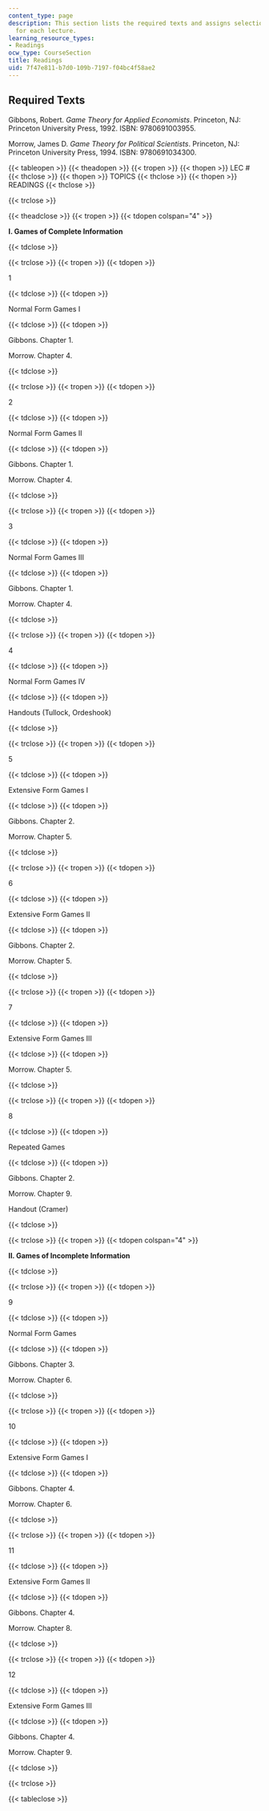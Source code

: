 ```yaml
---
content_type: page
description: This section lists the required texts and assigns selections to be read
  for each lecture.
learning_resource_types:
- Readings
ocw_type: CourseSection
title: Readings
uid: 7f47e811-b7d0-109b-7197-f04bc4f58ae2
---
```


Required Texts
--------------

Gibbons, Robert. _Game Theory for Applied Economists_. Princeton, NJ: Princeton University Press, 1992. ISBN: 9780691003955.

Morrow, James D. _Game Theory for Political Scientists_. Princeton, NJ: Princeton University Press, 1994. ISBN: 9780691034300.

{{< tableopen >}}
{{< theadopen >}}
{{< tropen >}}
{{< thopen >}}
LEC #
{{< thclose >}}
{{< thopen >}}
TOPICS
{{< thclose >}}
{{< thopen >}}
READINGS
{{< thclose >}}

{{< trclose >}}

{{< theadclose >}}
{{< tropen >}}
{{< tdopen colspan="4" >}}


**I. Games of Complete Information**


{{< tdclose >}}

{{< trclose >}}
{{< tropen >}}
{{< tdopen >}}


1


{{< tdclose >}}
{{< tdopen >}}


Normal Form Games I


{{< tdclose >}}
{{< tdopen >}}


Gibbons. Chapter 1.

Morrow. Chapter 4.


{{< tdclose >}}

{{< trclose >}}
{{< tropen >}}
{{< tdopen >}}


2


{{< tdclose >}}
{{< tdopen >}}


Normal Form Games II


{{< tdclose >}}
{{< tdopen >}}


Gibbons. Chapter 1.

Morrow. Chapter 4.


{{< tdclose >}}

{{< trclose >}}
{{< tropen >}}
{{< tdopen >}}


3


{{< tdclose >}}
{{< tdopen >}}


Normal Form Games III


{{< tdclose >}}
{{< tdopen >}}


Gibbons. Chapter 1.

Morrow. Chapter 4.


{{< tdclose >}}

{{< trclose >}}
{{< tropen >}}
{{< tdopen >}}


4


{{< tdclose >}}
{{< tdopen >}}


Normal Form Games IV


{{< tdclose >}}
{{< tdopen >}}


Handouts (Tullock, Ordeshook)


{{< tdclose >}}

{{< trclose >}}
{{< tropen >}}
{{< tdopen >}}


5


{{< tdclose >}}
{{< tdopen >}}


Extensive Form Games I


{{< tdclose >}}
{{< tdopen >}}


Gibbons. Chapter 2.

Morrow. Chapter 5.


{{< tdclose >}}

{{< trclose >}}
{{< tropen >}}
{{< tdopen >}}


6


{{< tdclose >}}
{{< tdopen >}}


Extensive Form Games II


{{< tdclose >}}
{{< tdopen >}}


Gibbons. Chapter 2.

Morrow. Chapter 5.


{{< tdclose >}}

{{< trclose >}}
{{< tropen >}}
{{< tdopen >}}


7


{{< tdclose >}}
{{< tdopen >}}


Extensive Form Games III


{{< tdclose >}}
{{< tdopen >}}


Morrow. Chapter 5.


{{< tdclose >}}

{{< trclose >}}
{{< tropen >}}
{{< tdopen >}}


8


{{< tdclose >}}
{{< tdopen >}}


Repeated Games


{{< tdclose >}}
{{< tdopen >}}


Gibbons. Chapter 2.

Morrow. Chapter 9.

Handout (Cramer)


{{< tdclose >}}

{{< trclose >}}
{{< tropen >}}
{{< tdopen colspan="4" >}}


**II. Games of Incomplete Information**


{{< tdclose >}}

{{< trclose >}}
{{< tropen >}}
{{< tdopen >}}


9


{{< tdclose >}}
{{< tdopen >}}


Normal Form Games


{{< tdclose >}}
{{< tdopen >}}


Gibbons. Chapter 3.

Morrow. Chapter 6.


{{< tdclose >}}

{{< trclose >}}
{{< tropen >}}
{{< tdopen >}}


10


{{< tdclose >}}
{{< tdopen >}}


Extensive Form Games I


{{< tdclose >}}
{{< tdopen >}}


Gibbons. Chapter 4.

Morrow. Chapter 6.


{{< tdclose >}}

{{< trclose >}}
{{< tropen >}}
{{< tdopen >}}


11


{{< tdclose >}}
{{< tdopen >}}


Extensive Form Games II


{{< tdclose >}}
{{< tdopen >}}


Gibbons. Chapter 4.

Morrow. Chapter 8.


{{< tdclose >}}

{{< trclose >}}
{{< tropen >}}
{{< tdopen >}}


12


{{< tdclose >}}
{{< tdopen >}}


Extensive Form Games III


{{< tdclose >}}
{{< tdopen >}}


Gibbons. Chapter 4.

Morrow. Chapter 9.


{{< tdclose >}}

{{< trclose >}}

{{< tableclose >}}